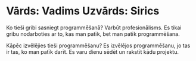 # Vārds: Vadims Uzvārds: Sirics

Ko tieši gribi sasniegt programmēšanā? Varbūt profesionālisms. Es tikai gribu nodarboties ar to, kas man patīk, bet man patīk programmēšana.

Kāpēc izvēlējies tieši programmēšanu? Es izvēlējos programmēšanu, jo tas ir tas, ko man patīk darīt. Es varu dienu sēdēt un rakstīt kādu projektu.
